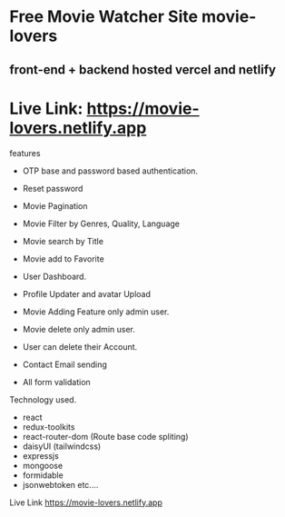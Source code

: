 # Free Movie Watcher Site  movie-lovers

## front-end + backend hosted vercel and netlify

# Live Link: https://movie-lovers.netlify.app



features

- OTP base and password based authentication.

- Reset password

- Movie Pagination

- Movie Filter by Genres, Quality, Language

- Movie search by Title

- Movie add to Favorite

- User Dashboard. 

- Profile Updater and avatar Upload

- Movie Adding Feature only admin user.

- Movie delete only admin user.

- User can delete their Account.

- Contact Email sending

- All form validation

  

Technology used.

- react 
- redux-toolkits
- react-router-dom (Route base code spliting)
- daisyUI (tailwindcss)
- expressjs
- mongoose
- formidable
- jsonwebtoken etc....



Live Link https://movie-lovers.netlify.app